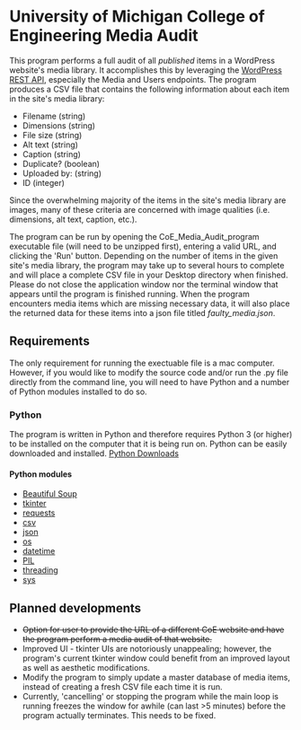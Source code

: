# University of Michigan College of Engineering Media Audit

This program performs a full audit of all *published* items in a WordPress website's media library. It accomplishes this by leveraging the [WordPress REST API](https://developer.wordpress.org/rest-api/), especially the Media and Users endpoints. The program produces a CSV file that contains the following information about each item in the site's media library:
- Filename (string)
- Dimensions (string)
- File size (string)
- Alt text (string)
- Caption (string)
- Duplicate? (boolean)
- Uploaded by: (string)
- ID (integer)

Since the overwhelming majority of the items in the site's media library are images, many of these criteria are concerned with image qualities (i.e. dimensions, alt text, caption, etc.).

The program can be run by opening the CoE_Media_Audit_program executable file (will need to be unzipped first), entering a valid URL, and clicking the 'Run' button. Depending on the number of items in the given site's media library, the program may take up to several hours to complete and will place a complete CSV file in your Desktop directory when finished. Please do not close the application window nor the terminal window that appears until the program is finished running. When the program encounters media items which are missing necessary data, it will also place the returned data for these items into a json file titled *faulty_media.json*. 


## Requirements
The only requirement for running the exectuable file is a mac computer. However, if you would like to modify the source code and/or run the .py file directly from the command line, you will need to have Python and a number of Python modules installed to do so.

### Python
The program is written in Python and therefore requires Python 3 (or higher) to be installed on the computer that it is being run on. Python can be easily downloaded and installed.
[Python Downloads](https://www.python.org/downloads/)

#### Python modules
- [Beautiful Soup](https://www.crummy.com/software/BeautifulSoup/bs4/doc/)
- [tkinter](https://docs.python.org/3/library/tkinter.html)
- [requests](https://requests.readthedocs.io/en/master/)
- [csv](https://docs.python.org/3/library/csv.html)
- [json](https://docs.python.org/3/library/json.html)
- [os](https://docs.python.org/3/library/os.html)
- [datetime](https://docs.python.org/3/library/datetime.html)
- [PIL](https://www.pythonware.com/products/pil/)
- [threading](https://docs.python.org/3/library/threading.html)
- [sys](https://docs.python.org/3/library/sys.html)


## Planned developments
- ~~Option for user to provide the URL of a different CoE website and have the program perform a media audit of that website.~~
- Improved UI - tkinter UIs are notoriously unappealing; however, the program's current tkinter window could benefit from an improved layout as well as aesthetic modifications.
- Modify the program to simply update a master database of media items, instead of creating a fresh CSV file each time it is run.
- Currently, 'cancelling' or stopping the program while the main loop is running freezes the window for awhile (can last >5 minutes) before the program actually terminates. This needs to be fixed.
